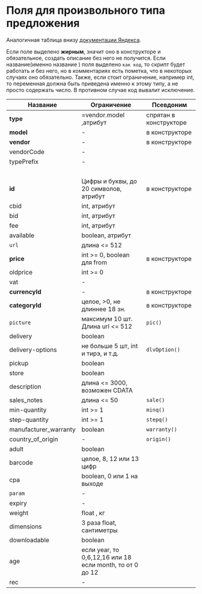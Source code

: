 Поля для произвольного типа предложения
============

Аналогичная таблица внизу [документации Яндекса](https://yandex.ru/support/partnermarket/export/vendor-model.html).

Если поле выделено **жирным**, значит оно в конструкторе и обязательное, создать описание без него не получится. Если название(именно название ) поля выделено `как код`, то скрипт будет работать и без него, но в комментариях есть пометка, что в некоторых случаях оно обязательно. Также, если стоит ограничение, например int, то переменная должна быть приведена именно к этому типу, а не просто содержать число. В противном случае код вывалит исключение.



Название	 			| 			Ограничение						| Псевдоним	
----------------------- | 			------------- 					|------------
|**type**				|			=vendor.model ,атрибут			| спрятан в конструкторе
|**model**				|						-					| в конструкторе
|**vendor**				|						-					| в конструкторе
|vendorCode				|						-					|
|typePrefix				|						-					|
|						|	<br>									|
|**id** 				| Цифры и буквы, до 20 символов, атрибут	| в конструкторе
|cbid 					| 			int, атрибут					|
|bid 					| 			int, атрибут					|
|fee 					| 			int, атрибут					|
|available				|			boolean, атрибут				|
|`url`					|				 длина <= 512				| 
|**price**				| 	int >= 0, boolean для from 				| в конструкторе 
|oldprice 				| 					int >= 0				|
|vat 					|						-					|
|**currencyId**			|						-					| в конструкторе
|**categoryId**			| 		целое, >0, не длиннее 18 зн.		| в конструкторе
|`picture`				| 	максимум 10 шт. Длина url <= 512 		| `pic()`
|delivery				|			boolean							|
|delivery-options		| не больше 5 шт, int и тирэ, и т.д.		| `dlvOption()`
|pickup					|					boolean					|
|store					|					boolean					|
|description			| 		длина <= 3000, возможен CDATA		|
|sales_notes			| 				длина <= 50					|  `sale()`
|min-quantity 			| 					int >= 1				| `minq()`
|step-quantity			| 					int >= 1				| `stepq()`
|manufacturer_warranty	|					boolean					| `warranty()`
|country_of_origin		|						-					| `origin()`
|adult					|					boolean					|
|barcode				| 			целое, 8, 12 или 13 цифр		|
|cpa					| 			boolean, 0 или 1 на выходе		|
|`param`				|						-					| 
|expiry					|						-					| 
|weight					| 					float , кг				|
|dimensions				| 		3 раза float, сантиметры			|
|downloadable			|					boolean					|
|age					| если year, то 0,6,12,16 или 18 <br> если month, то от 0 до 12| 
|rec					|						-					| 